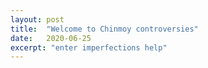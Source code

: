 ```yaml
---
layout: post
title:  "Welcome to Chinmoy controversies"
date:   2020-06-25
excerpt: "enter imperfections help"
---
```

